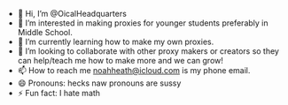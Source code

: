 - 👋 Hi, I’m @OicalHeadquarters
- 👀 I’m interested in making proxies for younger students preferably in Middle School.
- 🌱 I’m currently learning how to make my own proxies.
- 💞️ I’m looking to collaborate with other proxy makers or creators so they can help/teach me how to make more and we can grow!
- 📫 How to reach me noahheath@icloud.com is my phone email. 
- 😄 Pronouns: hecks naw pronouns are sussy
- ⚡ Fun fact: I hate math

<!---
OicalHeadquarters/OicalHeadquarters is a ✨ special ✨ repository because its `README.md` (this file) appears on your GitHub profile.
You can click the Preview link to take a look at your changes.
--->
